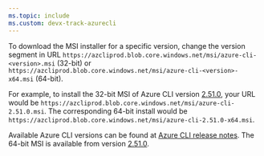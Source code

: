 ```yaml
---
ms.topic: include
ms.custom: devx-track-azurecli
---
```

To download the MSI installer for a specific version, change the version segment in URL `https://azcliprod.blob.core.windows.net/msi/azure-cli-<version>.msi` (32-bit) or `https://azcliprod.blob.core.windows.net/msi/azure-cli-<version>-x64.msi` (64-bit).

For example, to install the 32-bit MSI of Azure CLI version [2.51.0](/cli/azure/release-notes-azure-cli#august-01-2023), your URL would be `https://azcliprod.blob.core.windows.net/msi/azure-cli-2.51.0.msi`. The corresponding 64-bit install would be `https://azcliprod.blob.core.windows.net/msi/azure-cli-2.51.0-x64.msi`.

Available Azure CLI versions can be found at [Azure CLI release notes](../release-notes-azure-cli.md). The 64-bit MSI is available from version [2.51.0](/cli/azure/release-notes-azure-cli#august-01-2023).
